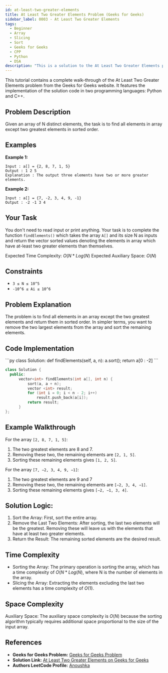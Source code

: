 ```yaml
---
id: at-least-two-greater-elements
title: At Least Two Greater Elements Problem (Geeks for Geeks)
sidebar_label: 0003 - At Least Two Greater Elements 
tags:
  - Beginner
  - Array
  - Slicing
  - Sort
  - Geeks for Geeks
  - CPP
  - Python
  - DSA
description: "This is a solution to the At Least Two Greater Elements problem on Geeks for Geeks."
---
```


This tutorial contains a complete walk-through of the At Least Two Greater Elements problem from the Geeks for Geeks website. It features the implementation of the solution code in two programming languages: Python and C++.

## Problem Description

Given an array of N distinct elements, the task is to find all elements in array except two greatest elements in sorted order.

## Examples

**Example 1:**

```
Input : a[] = {2, 8, 7, 1, 5}
Output : 1 2 5 
Explanation : The output three elements have two or more greater elements.   
```

**Example 2:**

```
Input : a[] = {7, -2, 3, 4, 9, -1}
Output : -2 -1 3 4

```

## Your Task

You don't need to read input or print anything. Your task is to complete the function `findElements()` which takes the array `A[]` and its size N as inputs and return the vector sorted values denoting the elements in array which have at-least two greater elements than themselves.


Expected Time Complexity: $O(N*Log(N)$
Expected Auxiliary Space: $O(N)$

## Constraints

* `3 ≤ N ≤ 10^5`
* `-10^6 ≤ Ai ≤ 10^6`

## Problem Explanation

The problem is to find all elements in an array except the two greatest elements and return them in sorted order. In simpler terms, you want to remove the two largest elements from the array and sort the remaining elements.

## Code Implementation

<Tabs>
  <TabItem value="Python" label="Python" default>
  <SolutionAuthor name="@iamanolive"/>
  ```py
  class Solution:
    def findElements(self, a, n):
        a.sort(); return a[0 : -2]
  ```

  </TabItem>
  <TabItem value="C++" label="C++">
  <SolutionAuthor name="@iamanolive"/>

  ```cpp
  class Solution {
    public:
        vector<int> findElements(int a[], int n) {
            sort(a, a + n);
            vector <int> result;
            for (int i = 0; i < n - 2; i++)
                result.push_back(a[i]);
            return result;
        }
};
```

  </TabItem>  
</Tabs>


## Example Walkthrough

For the array `[2, 8, 7, 1, 5]`:

1. The two greatest elements are 8 and 7.
2. Removing these two, the remaining elements are `[2, 1, 5]`.
3. Sorting these remaining elements gives `[1, 2, 5]`.

For the array `[7, −2, 3, 4, 9, −1]`:
1. The two greatest elements are 9 and 7
2. Removing these two, the remaining elements are `[−2, 3, 4, −1]`.
3. Sorting these remaining elements gives `[−2, −1, 3, 4]`.


## Solution Logic:

1. Sort the Array: First, sort the entire array.
2. Remove the Last Two Elements: After sorting, the last two elements will be the greatest. Removing these will leave us with the elements that have at least two greater elements.
3. Return the Result: The remaining sorted elements are the desired result.

## Time Complexity

* Sorting the Array: The primary operation is sorting the array, which has a time complexity of $O(N*Log(N)$, where N is the number of elements in the array.
* Slicing the Array: Extracting the elements excluding the last two elements has a time complexity of $O(1)$.


## Space Complexity

Auxiliary Space: The auxiliary space complexity is $O(N)$ because the sorting algorithm typically requires additional space proportional to the size of the input array.


## References

- **Geeks for Geeks Problem:** [Geeks for Geeks Problem](https://www.geeksforgeeks.org/problems/at-least-two-greater-elements4625/1?page=1&difficulty=School&sortBy=difficulty)
- **Solution Link:** [At Least Two Greater Elements on Geeks for Geeks](https://www.geeksforgeeks.org/problems/at-least-two-greater-elements4625/1?page=1&difficulty=School&sortBy=difficulty)
- **Authors LeetCode Profile:** [Anoushka](https://www.geeksforgeeks.org/user/iamanolive/)